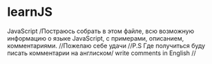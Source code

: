 # learnJS
JavaScript
/Постраюсь собрать в этом файле, всю возможную информацию о языке JavaScript, с примерами, описанием, комментариями. 
//Пожелаю себе удачи
//P.S Где получиться буду писать комментарии на англиском/ write comments in English
//
